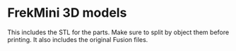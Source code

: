# FrekMini 3D models
This includes the STL for the parts. Make sure to split by object them before printing.
It also includes the original Fusion files.